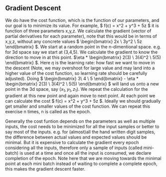 ## Gradient Descent

 We do have the cost function, which is the function of our parameters, and our goal is to minimize its value. For example, $ f(c) = x^2 + y^3 + 5z $ it is function of three parameters x,y,z. We calculate the gradient (vector of partial derivatives for each parameter), note that this would be in terms of x,y,z, without any concrete values $ \begin{bmatrix} 2x \\ 3y^2 \\ 5z \end{bmatrix} $. We start at a random point in the n-dimentional space. e.g. for 3d space say we start at (3,4,5). We calculate the gradient to know the direction to move in at this point. $\eta * \begin{bmatrix} 2(3) \\ 3(4)^2 \\ 5(5) \end{bmatrix} $. Here $\eta$ is the learning rate: how fast we want to move in the descent (Note, we may overshoot for large value and may land into a higher value of the cost function, so learning rate should be carefully adjusted). Doing $ \begin{bmatrix} 3\\ 4 \\ 5 \end{bmatrix} - \eta * \begin{bmatrix} 2(3) \\ 3(4)^2 \\ 5(5) \end{bmatrix} $ will land us onto a new point in the 3d space, say $(x_1,y_1,z_1)$. We repeat the calculation for the gradient at this new point and again move to next point. At each point we can calculate the cost  $ f(c) = x^2 + y^3 + 5z $. Ideally we should gradually get smaller and smaller values of the cost function. We can repeat this exercise n times, n is called as the epoch.   
 
Generally the cost funtion depends on the parameters as well as multiple inputs, the cost needs to be minimized for all the input samples or better to say most of the inputs. e.g. for (almost)all the hand written digit samples, the difference between actual values and expected values should be minimal. But it is expensive to calculate the gradient every epoch considering all the inputs, therefore only a sample of inputs (called mini-batch) is used at a time and once all the input is consumed, we declare completion of the epoch. Note here that we are moving towards the minimal point at each mini batch instead of waiting to complete a complete epoch, this makes the gradient descent faster.